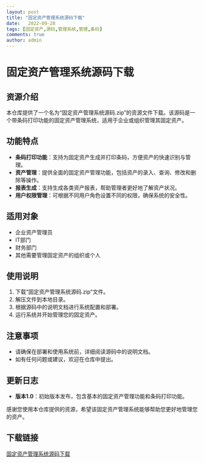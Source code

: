 ```yaml
---
layout: post
title: "固定资产管理系统源码下载"
date:   2022-09-28
tags: [固定资产,源码,管理系统,管理,条码]
comments: true
author: admin
---
```

# 固定资产管理系统源码下载

## 资源介绍

本仓库提供了一个名为“固定资产管理系统源码.zip”的资源文件下载。该源码是一个带条码打印功能的固定资产管理系统，适用于企业或组织管理其固定资产。

## 功能特点

- **条码打印功能**：支持为固定资产生成并打印条码，方便资产的快速识别与管理。
- **资产管理**：提供全面的固定资产管理功能，包括资产的录入、查询、修改和删除等操作。
- **报表生成**：支持生成各类资产报表，帮助管理者更好地了解资产状况。
- **用户权限管理**：可根据不同用户角色设置不同的权限，确保系统的安全性。

## 适用对象

- 企业资产管理员
- IT部门
- 财务部门
- 其他需要管理固定资产的组织或个人

## 使用说明

1. 下载“固定资产管理系统源码.zip”文件。
2. 解压文件到本地目录。
3. 根据源码中的说明文档进行系统配置和部署。
4. 运行系统并开始管理您的固定资产。

## 注意事项

- 请确保在部署和使用系统前，详细阅读源码中的说明文档。
- 如有任何问题或建议，欢迎在仓库中提出。

## 更新日志

- **版本1.0**：初始版本发布，包含基本的固定资产管理功能和条码打印功能。

感谢您使用本仓库提供的资源，希望该固定资产管理系统能够帮助您更好地管理您的资产。

## 下载链接

[固定资产管理系统源码下载](https://pan.quark.cn/s/0efbffcfb444)